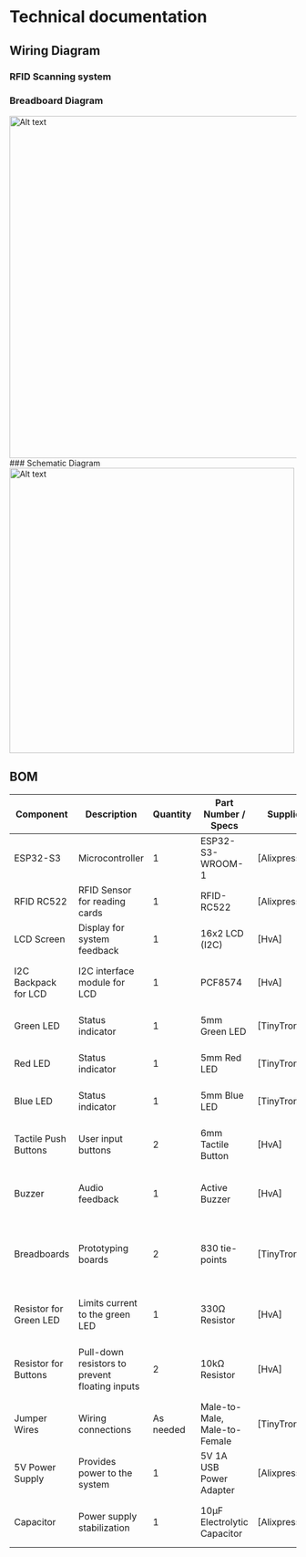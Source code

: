 # Technical documentation

## Wiring Diagram
### RFID Scanning system
### Breadboard Diagram
<img src="../../assets/images/RC522/RFID RC522_bb.png" alt="Alt text" width="600" />
### Schematic Diagram
<img src="../../assets/images/RC522/RFID RC522_schem.png" alt="Alt text" width="500" />


## BOM
| **Component**               | **Description**                             | **Quantity** | **Part Number / Specs**         | **Supplier** | **Notes**                              |
|-----------------------------|---------------------------------------------|--------------|---------------------------------|--------------|----------------------------------------|
| ESP32-S3                     | Microcontroller                            | 1            | ESP32-S3-WROOM-1                | [Alixpress]   | Central unit of the system            |
| RFID RC522                   | RFID Sensor for reading cards              | 1            | RFID-RC522                      | [Alixpress]   | Used for reading RFID tags            |
| LCD Screen                   | Display for system feedback                | 1            | 16x2 LCD (I2C)                  | [HvA]   | Requires I2C backpack                 |
| I2C Backpack for LCD         | I2C interface module for LCD               | 1            | PCF8574                         | [HvA]   | Allows simpler connection via I2C     |
| Green LED                    | Status indicator                           | 1            | 5mm Green LED                   | [TinyTronics]   | Indicates successful actions          |
| Red LED                      | Status indicator                           | 1            | 5mm Red LED                     | [TinyTronics]   | Indicates errors or warnings          |
| Blue LED                     | Status indicator                           | 1            | 5mm Blue LED                    | [TinyTronics]   | Indicates Active Wifi Connection       |
| Tactile Push Buttons          | User input buttons                         | 2            | 6mm Tactile Button              | [HvA]   | For user interactions (e.g., clock in/out)|
| Buzzer                       | Audio feedback                             | 1            | Active Buzzer                   | [HvA]   | Used to signal actions with sound     |
| Breadboards                  | Prototyping boards                         | 2            | 830 tie-points                  | [TinyTronics]   | For quick wiring of components, will be replaced by pcbs        |
| Resistor for Green LED  | Limits current to the green LED            | 1            | 330Ω Resistor                   | [HvA]   | Protects the LED from excessive current|
| Resistor for Buttons     | Pull-down resistors to prevent floating inputs | 2         | 10kΩ Resistor                   | [HvA]   | Used to ensure proper button states   |
| Jumper Wires                 | Wiring connections                         | As needed    | Male-to-Male, Male-to-Female    | [TinyTronics]   | For connecting components             |
| 5V Power Supply              | Provides power to the system               | 1            | 5V 1A USB Power Adapter         | [Alixpress]   | Supplies power to ESP32 and peripherals|
| Capacitor                | Power supply stabilization                 | 1            | 10µF Electrolytic Capacitor     | [Alixpress]   | Helps stabilize the power supply      |

